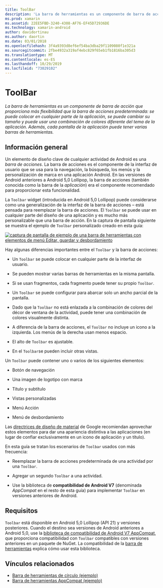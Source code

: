 ```yaml
---
title: ToolBar
description: 'La barra de herramientas es un componente de barra de acción que proporciona más flexibilidad que la barra de acciones predeterminada: se puede colocar en cualquier parte de la aplicación, se puede cambiar su tamaño y puede usar una combinación de colores diferente del tema de la aplicación. Además, cada pantalla de la aplicación puede tener varias barras de herramientas.'
ms.prod: xamarin
ms.assetid: 22EE5FBD-3240-4308-AF76-EF45D72936DE
ms.technology: xamarin-android
author: davidortinau
ms.author: daortin
ms.date: 03/01/2018
ms.openlocfilehash: 3f4a9393d8ef6ef54ba3dba29f1109080f1e321a
ms.sourcegitcommit: 2fbe4932a319af4ebc829f65eb1fb1816ba305d3
ms.translationtype: MT
ms.contentlocale: es-ES
ms.lasthandoff: 10/29/2019
ms.locfileid: "73029102"
---
```

# <a name="toolbar"></a>ToolBar

_La barra de herramientas es un componente de barra de acción que proporciona más flexibilidad que la barra de acciones predeterminada: se puede colocar en cualquier parte de la aplicación, se puede cambiar su tamaño y puede usar una combinación de colores diferente del tema de la aplicación. Además, cada pantalla de la aplicación puede tener varias barras de herramientas._

## <a name="overview"></a>Información general

Un elemento de diseño clave de cualquier actividad de Android es una *barra de acciones*. La barra de acciones es el componente de la interfaz de usuario que se usa para la navegación, la búsqueda, los menús y la personalización de marca en una aplicación Android. En las versiones de Android anteriores a Android 5,0 Lollipop, la barra de acciones (también conocida como la barra de la *aplicación*) era el componente recomendado para proporcionar esta funcionalidad. 

La `Toolbar` widget (introducida en Android 5,0 Lollipop) puede considerarse como una generalización de la interfaz de la barra de acciones &ndash; está pensada para reemplazar la barra de acciones. El `Toolbar` se puede usar en cualquier parte del diseño de una aplicación y es mucho más personalizable que una barra de acción. En la captura de pantalla siguiente se muestra el ejemplo de `Toolbar` personalizado creado en esta guía: 

[![captura de pantalla de ejemplo de una barra de herramientas con elementos de menú Editar, guardar y desbordamiento](images/01-toolbar-sml.png)](images/01-toolbar.png#lightbox)

Hay algunas diferencias importantes entre el `Toolbar` y la barra de acciones: 

- Un `Toolbar` se puede colocar en cualquier parte de la interfaz de usuario.

- Se pueden mostrar varias barras de herramientas en la misma pantalla.

- Si se usan fragmentos, cada fragmento puede tener su propio `Toolbar`. 

- Un `Toolbar` se puede configurar para abarcar solo un ancho parcial de la pantalla. 

- Dado que la `Toolbar` no está enlazada a la combinación de colores del décor de ventana de la actividad, puede tener una combinación de colores visualmente distinta. 

- A diferencia de la barra de acciones, el `Toolbar` no incluye un icono a la izquierda. Los menús de la derecha usan menos espacio. 

- El alto de `Toolbar` es ajustable. 

- En el `Toolbar`se pueden incluir otras vistas. 

Un `Toolbar` puede contener uno o varios de los siguientes elementos: 

- Botón de navegación

- Una imagen de logotipo con marca

- Título y subtítulo

- Vistas personalizadas

- Menú Acción

- Menú de desbordamiento

Las [directrices de diseño de material](https://material.google.com/) de Google recomiendan aprovechar estos elementos para dar una apariencia distintiva a las aplicaciones (en lugar de confiar exclusivamente en un icono de aplicación y un título). 

En esta guía se tratan los escenarios de `Toolbar` usados con más frecuencia:

- Reemplazar la barra de acciones predeterminada de una actividad por una `Toolbar`. 

- Agregar un segundo `Toolbar` a una actividad.

- Use la biblioteca de **compatibilidad de Android V7** (denominada *AppCompat* en el resto de esta guía) para implementar `Toolbar` en versiones anteriores de Android. 

## <a name="requirements"></a>Requisitos

`Toolbar` está disponible en Android 5,0 Lollipop (API 21) y versiones posteriores. Cuando el destino sea versiones de Android anteriores a Android 5,0, use la [biblioteca de compatibilidad de Android V7 AppCompat](https://www.nuget.org/packages/Xamarin.Android.Support.v7.AppCompat/), que proporciona compatibilidad con `Toolbar` compatibles con versiones anteriores en un paquete de NuGet. 
La compatibilidad de la [barra de herramientas](~/android/user-interface/controls/tool-bar/toolbar-compatibility.md) explica cómo usar esta biblioteca. 

## <a name="related-links"></a>Vínculos relacionados

- [Barra de herramientas de círculo (ejemplo)](https://docs.microsoft.com/samples/xamarin/monodroid-samples/android50-toolbar)
- [Barra de herramientas AppCompat (ejemplo)](https://docs.microsoft.com/samples/xamarin/monodroid-samples/supportv7-appcompat-toolbar)
